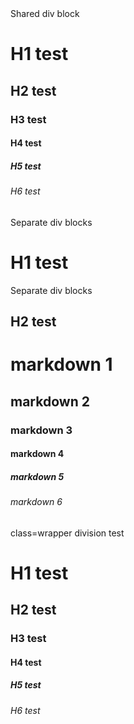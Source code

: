 <div>
Shared div block<br>
<h1>H1 test</h1>
<h2>H2 test</h2>
<h3>H3 test</h3>
<h4>H4 test</h4>
<h5>H5 test</h5>
<h6>H6 test</h6>
</div>
<div>
 Separate div blocks<br>
<h1>H1 test</h1>
</div>
<div>
 Separate div blocks<br>
<h2>H2 test</h2>
</div>

# markdown 1
## markdown 2
### markdown 3
#### markdown 4
##### markdown 5
###### markdown 6

<div class="wrapper">
 class=wrapper division test<br/>
 <h1>H1 test</h1>
 <h2>H2 test</h2>
 <h3>H3 test</h3>
 <h4>H4 test</h4>
 <h5>H5 test</h5>
 <h6>H6 test</h6>
</div>
 
